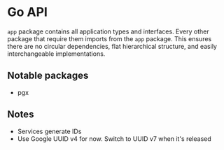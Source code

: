 # Go API

`app` package contains all application types and interfaces. Every other package that require them imports from
the `app`
package. This ensures there are no circular dependencies, flat hierarchical structure, and easily interchangeable
implementations.

## Notable packages

* pgx

## Notes

* Services generate IDs
* Use Google UUID v4 for now. Switch to UUID v7 when it's released
